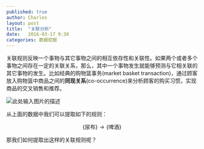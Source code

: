 ```yaml
---
published: true
author: Charles
layout: post
title:  "关联分析"
date:   2016-03-17 9:30
categories: 数据挖掘
---
```


关联规则反映一个事物与其它事物之间的相互依存性和关联性。如果两个或者多个事物之间存在一定的关联关系，那么，其中一个事物发生就能够预测与它相关联的其它事物的发生。比如经典的购物篮事务(market basket transaction)，通过顾客放入购物篮中商品之间的**同现关系**(co-occurrence)来分析顾客的购买习惯，实现商品的交叉销售和推荐。 

![此处输入图片的描述][1]

从上面的数据中我们可以提取如下的规则：

$$\{ \text{尿布} \} \rightarrow \{ \text{啤酒} \} $$

那我们如何提取出这样的关联规则呢？

  [1]: http://7xjbdi.com1.z0.glb.clouddn.com/2016-03-21_195111.png